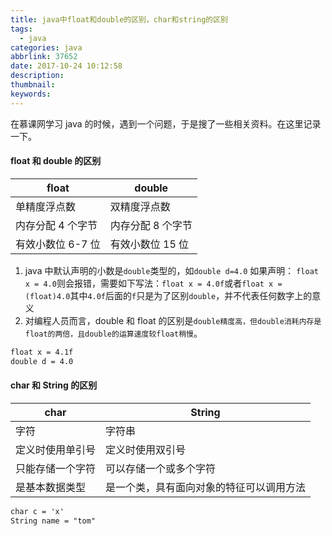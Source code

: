 ```yaml
---
title: java中float和double的区别，char和string的区别
tags:
  - java
categories: java
abbrlink: 37652
date: 2017-10-24 10:12:58
description:
thumbnail:
keywords:
---
```


在慕课网学习 java 的时候，遇到一个问题，于是搜了一些相关资料。在这里记录一下。

#### float 和 double 的区别

| float             | double            |
| ----------------- | ----------------- |
| 单精度浮点数      | 双精度浮点数      |
| 内存分配 4 个字节 | 内存分配 8 个字节 |
| 有效小数位 6-7 位 | 有效小数位 15 位  |

<!--more-->

1. java 中默认声明的小数是`double`类型的，如`double d=4.0`
   如果声明： `float x = 4.0`则会报错，需要如下写法：`float x = 4.0f`或者`float x = (float)4.0`其中`4.0f`后面的`f`只是为了区别`double`，并不代表任何数字上的意义
2. 对编程人员而言，double 和 float 的区别是`double精度高，但double消耗内存是float的两倍，且double的运算速度较float稍慢`。

```jsp
float x = 4.1f
double d = 4.0
```

#### char 和 String 的区别

| char             | String                                   |
| ---------------- | ---------------------------------------- |
| 字符             | 字符串                                   |
| 定义时使用单引号 | 定义时使用双引号                         |
| 只能存储一个字符 | 可以存储一个或多个字符                   |
| 是基本数据类型   | 是一个类，具有面向对象的特征可以调用方法 |

```jsp
char c = 'x'
String name = "tom"
```
